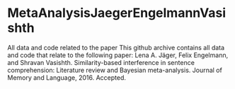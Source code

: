 # MetaAnalysisJaegerEngelmannVasishth
All data and code related to the paper This github archive contains all data and code that relate to the following paper:  Lena A. Jäger, Felix Engelmann, and Shravan Vasishth. Similarity-based interference in sentence comprehension: Literature review and Bayesian meta-analysis. Journal of Memory and Language, 2016. Accepted.
